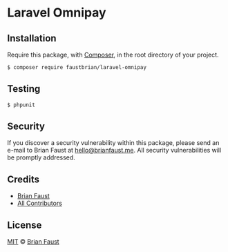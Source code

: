 # Laravel Omnipay

## Installation

Require this package, with [Composer](https://getcomposer.org/), in the root directory of your project.

``` bash
$ composer require faustbrian/laravel-omnipay
```

## Testing

``` bash
$ phpunit
```

## Security

If you discover a security vulnerability within this package, please send an e-mail to Brian Faust at hello@brianfaust.me. All security vulnerabilities will be promptly addressed.

## Credits

- [Brian Faust](https://github.com/faustbrian)
- [All Contributors](../../contributors)

## License

[MIT](LICENSE) © [Brian Faust](https://brianfaust.me)
